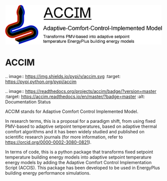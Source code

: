![ACCIM Logo with header](/docs/images/accim_logo_black_w-header.jpg)


# ACCIM

.. image:: https://img.shields.io/pypi/v/accim.svg
        :target: https://pypi.python.org/pypi/accim

.. image:: https://readthedocs.org/projects/accim/badge/?version=master
        :target: https://accim.readthedocs.io/en/master/?badge=master
        :alt: Documentation Status

ACCIM stands for Adaptive Comfort Control Implemented Model.

In research terms, this is a proposal for a paradigm shift, from using fixed PMV-based to adaptive setpoint temperatures, based on adaptive thermal comfort algorithms and it has been widely studied and published on scientific research journals (for more information, refer to https://orcid.org/0000-0002-3080-0821).

In terms of code, this is a python package that transforms fixed setpoint temperature building energy models into adaptive setpoint temperature energy models by adding the Adaptive Comfort Control Implementation Script (ACCIS). This package has been developed to be used in EnergyPlus building energy performance simulations.
